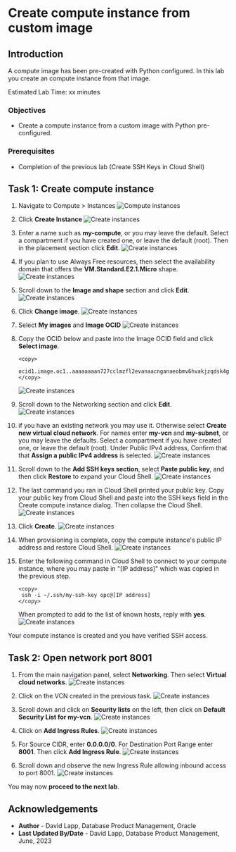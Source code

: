 # Create compute instance from custom image


## Introduction

A compute image has been pre-created with Python configured. In this lab you create an compute instance from that image. 

Estimated Lab Time: xx minutes

### Objectives

* Create a compute instance from a custom image with Python pre-configured.

### Prerequisites

* Completion of the previous lab (Create SSH Keys in Cloud Shell)

## Task 1: Create compute instance

1. Navigate to Compute > Instances
   ![Compute instances](images/compute-01.png) 

2. Click **Create Instance**
   ![Create instances](images/compute-02.png) 

3. Enter a name such as **my-compute**, or you may leave the default. Select a compartment if you have created one, or leave the default (root). Then in the placement section click **Edit**.
   ![Create instances](images/compute-03.png) 

4. If you plan to use Always Free resources, then select the availability domain that offers the **VM.Standard.E2.1.Micro** shape.
   ![Create instances](images/compute-04.png) 

5. Scroll down to the **Image and shape** section and click **Edit**.
   ![Create instances](images/compute-05.png) 

6. Click **Change image**.
   ![Create instances](images/compute-06.png) 

7. Select **My images** and **Image OCID**
   ![Create instances](images/compute-07.png) 

8. Copy the OCID below and paste into the Image OCID field and click **Select image**.

      ```
      <copy>
       ocid1.image.oc1..aaaaaaaan727cclmzfl2evanaacnganaeobmv6hvakjzqdsk4gncmcklcxha
      </copy>
      ```

      ![Create instances](images/compute-08.png) 

8. Scroll down to the Networking section and click **Edit**.
   ![Create instances](images/compute-09.png) 

9. if you have an existing network you may use it. Otherwise select **Create new virtual cloud network**. For names enter **my-vcn** and **my-subnet**, or you may leave the defaults. Select a compartment if you have created one, or leave the default (root). Under Public IPv4 address, Confirm that that **Assign a public IPv4 address** is selected.
   ![Create instances](images/compute-10.png) 

10. Scroll down to the **Add SSH keys section**, select **Paste public key**, and then click **Restore** to expand your Cloud Shell.
   ![Create instances](images/compute-11.png) 


11. The last command you ran in Cloud Shell printed your public key. Copy your public key from Cloud Shell and paste into the SSH keys field in the Create compute instance dialog. Then collapse the Cloud Shell.
    ![Create instances](images/compute-12.png) 

12. Click **Create**.
    ![Create instances](images/compute-13.png) 


13. When provisioning is complete, copy the compute instance's public IP address and restore Cloud Shell.
    ![Create instances](images/compute-14.png) 

14. Enter the following command in Cloud Shell to connect to your compute instance, where you may paste in "[IP address]" which was copied in the previous step. 

      ```
      <copy>
       ssh -i ~/.ssh/my-ssh-key opc@[IP address]
      </copy>
      ```
      When prompted to add to the list of known hosts, reply with **yes**.
    ![Create instances](images/compute-15.png) 

Your compute instance is created and you have verified SSH access.

## Task 2: Open network port 8001

1. From the main navigation panel, select **Networking**. Then select **Virtual cloud networks**.
    ![Create instances](images/compute-16.png) 

2. Click on the VCN created in the previous task.
    ![Create instances](images/compute-17.png) 

3. Scroll down and click on **Security lists** on the left, then click on **Default Security List for my-vcn**.
    ![Create instances](images/compute-18.png) 

4. Click on **Add Ingress Rules**.
 ![Create instances](images/compute-19.png) 

5. For Source CIDR, enter **0.0.0.0/0**. For Destination Port Range enter **8001**. Then click **Add Ingress Rule**.
 ![Create instances](images/compute-20.png) 

6. Scroll down and observe the new Ingress Rule allowing inbound access to port 8001.
 ![Create instances](images/compute-21.png) 


 You may now **proceed to the next lab**.

## Acknowledgements

- **Author** - David Lapp, Database Product Management, Oracle
- **Last Updated By/Date** - David Lapp, Database Product Management, June, 2023
